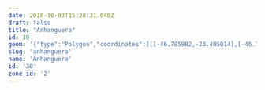 ```yaml
---
date: 2018-10-03T15:28:31.040Z
draft: false
title: "Anhanguera"
id: 30
geom: '{"type":"Polygon","coordinates":[[[-46.785982,-23.405014],[-46.786345,-23.404968],[-46.786876,-23.404694],[-46.78751,-23.4042],[-46.788031,-23.403676],[-46.788146,-23.403814],[-46.788079,-23.404367],[-46.788179,-23.404416],[-46.788627,-23.404158],[-46.78896,-23.403802],[-46.789445,-23.403701],[-46.78944,-23.403558],[-46.789235,-23.403391],[-46.788876,-23.403305],[-46.788378,-23.403376],[-46.788196,-23.403227],[-46.788181,-23.403084],[-46.788507,-23.402692],[-46.788649,-23.402658],[-46.789099,-23.402852],[-46.789299,-23.402856],[-46.7894,-23.402736],[-46.78938,-23.402468],[-46.789704,-23.402348],[-46.791037,-23.402574],[-46.791535,-23.402461],[-46.79203,-23.402461],[-46.792116,-23.402362],[-46.792107,-23.402129],[-46.791908,-23.401705],[-46.791682,-23.401672],[-46.79155,-23.401912],[-46.791274,-23.40204],[-46.791292,-23.401644],[-46.791433,-23.401407],[-46.791523,-23.401355],[-46.791704,-23.401386],[-46.791786,-23.401254],[-46.792187,-23.400939],[-46.792278,-23.40075],[-46.792297,-23.400455],[-46.79245,-23.400116],[-46.792566,-23.399912],[-46.792742,-23.399809],[-46.793245,-23.399826],[-46.793587,-23.399677],[-46.793848,-23.399668],[-46.793922,-23.3997],[-46.794133,-23.400079],[-46.794345,-23.400273],[-46.795496,-23.400349],[-46.795708,-23.400538],[-46.795884,-23.400944],[-46.795994,-23.400994],[-46.796445,-23.400967],[-46.796781,-23.401321],[-46.797232,-23.401525],[-46.797276,-23.401733],[-46.797068,-23.401852],[-46.796831,-23.401899],[-46.796726,-23.402002],[-46.796704,-23.4023],[-46.796473,-23.402592],[-46.796591,-23.402761],[-46.797099,-23.402883],[-46.797371,-23.402808],[-46.79757,-23.402532],[-46.797983,-23.402592],[-46.798047,-23.402526],[-46.797976,-23.402315],[-46.798071,-23.402153],[-46.798604,-23.402016],[-46.798843,-23.402135],[-46.799069,-23.402392],[-46.799249,-23.402861],[-46.799538,-23.402798],[-46.800003,-23.40214],[-46.800542,-23.401773],[-46.800637,-23.401626],[-46.80066,-23.401438],[-46.80037,-23.400946],[-46.800214,-23.400829],[-46.799936,-23.400769],[-46.799775,-23.400503],[-46.798708,-23.400196],[-46.798687,-23.400098],[-46.798923,-23.399946],[-46.798794,-23.399453],[-46.798804,-23.398979],[-46.79903,-23.398535],[-46.799382,-23.39814],[-46.799723,-23.397856],[-46.79995,-23.397755],[-46.80064,-23.397115],[-46.801426,-23.395709],[-46.801678,-23.395426],[-46.801834,-23.395376],[-46.802329,-23.395413],[-46.802502,-23.395282],[-46.802545,-23.395023],[-46.802647,-23.394855],[-46.802885,-23.394798],[-46.802997,-23.394926],[-46.802937,-23.395239],[-46.80298,-23.395373],[-46.803159,-23.395355],[-46.803604,-23.395091],[-46.803976,-23.395093],[-46.80424,-23.395316],[-46.804378,-23.395615],[-46.804344,-23.395713],[-46.804258,-23.395751],[-46.804037,-23.395727],[-46.803428,-23.395895],[-46.803267,-23.396],[-46.802969,-23.396325],[-46.802872,-23.396589],[-46.802983,-23.396669],[-46.803475,-23.39669],[-46.805014,-23.397074],[-46.805234,-23.397071],[-46.805863,-23.396903],[-46.806854,-23.397904],[-46.807168,-23.398013],[-46.807711,-23.397889],[-46.807775,-23.397964],[-46.80776,-23.39814],[-46.807167,-23.398362],[-46.807145,-23.398421],[-46.807164,-23.398539],[-46.807328,-23.398671],[-46.807891,-23.398793],[-46.80791,-23.3989],[-46.807842,-23.398992],[-46.807567,-23.399214],[-46.807633,-23.39938],[-46.807895,-23.399516],[-46.808794,-23.399629],[-46.809749,-23.399645],[-46.810121,-23.399753],[-46.810989,-23.399352],[-46.811689,-23.398888],[-46.812017,-23.398766],[-46.812237,-23.398758],[-46.812435,-23.398831],[-46.812951,-23.399729],[-46.813193,-23.399954],[-46.813975,-23.400155],[-46.814443,-23.400202],[-46.815224,-23.400122],[-46.815834,-23.399843],[-46.816607,-23.399651],[-46.817076,-23.399284],[-46.81725,-23.399313],[-46.817409,-23.399425],[-46.81753,-23.399752],[-46.817715,-23.399805],[-46.817881,-23.399704],[-46.818068,-23.39947],[-46.818261,-23.399409],[-46.818562,-23.399709],[-46.819274,-23.400192],[-46.819368,-23.400228],[-46.819821,-23.400143],[-46.820097,-23.400279],[-46.820391,-23.400535],[-46.820448,-23.400773],[-46.820043,-23.400994],[-46.819974,-23.401078],[-46.81998,-23.401245],[-46.820426,-23.401432],[-46.820574,-23.401442],[-46.821023,-23.401301],[-46.821188,-23.401379],[-46.82127,-23.401527],[-46.821194,-23.401645],[-46.820971,-23.401663],[-46.820822,-23.401795],[-46.820785,-23.402012],[-46.820896,-23.402048],[-46.821242,-23.401957],[-46.821946,-23.401618],[-46.822014,-23.401487],[-46.821873,-23.401158],[-46.821908,-23.401087],[-46.822987,-23.401068],[-46.823117,-23.401004],[-46.823559,-23.402191],[-46.82387,-23.402688],[-46.823816,-23.403214],[-46.824251,-23.403526],[-46.824796,-23.403739],[-46.824977,-23.403951],[-46.825116,-23.404333],[-46.825153,-23.404614],[-46.825072,-23.40507],[-46.824727,-23.40564],[-46.824442,-23.405891],[-46.824387,-23.406013],[-46.824367,-23.406674],[-46.824442,-23.407224],[-46.824556,-23.407404],[-46.825647,-23.408147],[-46.825876,-23.408578],[-46.826214,-23.408773],[-46.826245,-23.408907],[-46.82613,-23.409155],[-46.82541,-23.409715],[-46.825218,-23.410374],[-46.825008,-23.410595],[-46.824833,-23.410654],[-46.824715,-23.41098],[-46.824548,-23.411138],[-46.824236,-23.411276],[-46.823982,-23.411305],[-46.823354,-23.411755],[-46.823216,-23.411777],[-46.822933,-23.411655],[-46.822733,-23.411662],[-46.822382,-23.411932],[-46.822277,-23.412229],[-46.822281,-23.41284],[-46.822139,-23.413282],[-46.821801,-23.413971],[-46.821455,-23.414198],[-46.82091,-23.414693],[-46.820443,-23.415239],[-46.820398,-23.415719],[-46.820449,-23.415838],[-46.820433,-23.416285],[-46.819934,-23.417272],[-46.819665,-23.417989],[-46.819744,-23.418356],[-46.820114,-23.419064],[-46.820281,-23.41998],[-46.820362,-23.420063],[-46.820569,-23.420067],[-46.822174,-23.420491],[-46.822406,-23.420725],[-46.822497,-23.421201],[-46.822653,-23.421392],[-46.822557,-23.421618],[-46.822683,-23.421884],[-46.822842,-23.422024],[-46.823062,-23.422022],[-46.823151,-23.422312],[-46.823284,-23.422434],[-46.823332,-23.42299],[-46.823263,-23.4235],[-46.823162,-23.423624],[-46.823123,-23.42381],[-46.822916,-23.424066],[-46.822825,-23.424454],[-46.822456,-23.424972],[-46.822598,-23.425411],[-46.822548,-23.425715],[-46.822452,-23.425908],[-46.822006,-23.426334],[-46.821602,-23.426979],[-46.821198,-23.42733],[-46.820301,-23.428651],[-46.819898,-23.428816],[-46.819703,-23.428995],[-46.817974,-23.429758],[-46.817698,-23.429969],[-46.817406,-23.429879],[-46.816868,-23.430141],[-46.816395,-23.430685],[-46.815969,-23.431569],[-46.815756,-23.431856],[-46.815552,-23.432493],[-46.815508,-23.43298],[-46.815125,-23.433813],[-46.814709,-23.434288],[-46.814541,-23.434327],[-46.814376,-23.434218],[-46.814207,-23.434208],[-46.81408,-23.434403],[-46.813777,-23.434567],[-46.813585,-23.434786],[-46.813256,-23.434702],[-46.813093,-23.434729],[-46.812814,-23.435112],[-46.812734,-23.435536],[-46.812511,-23.435783],[-46.812388,-23.436249],[-46.812182,-23.436499],[-46.811995,-23.436448],[-46.811927,-23.436485],[-46.811882,-23.436759],[-46.811927,-23.436904],[-46.811724,-23.437055],[-46.811837,-23.437148],[-46.811712,-23.437356],[-46.811768,-23.437446],[-46.811743,-23.437791],[-46.811655,-23.437806],[-46.811617,-23.437968],[-46.811513,-23.438905],[-46.811545,-23.439361],[-46.811695,-23.439985],[-46.811695,-23.440524],[-46.81027,-23.441616],[-46.809853,-23.442136],[-46.809561,-23.442778],[-46.80948,-23.443448],[-46.809667,-23.443749],[-46.809762,-23.444687],[-46.809573,-23.445131],[-46.809023,-23.44588],[-46.808982,-23.446129],[-46.809359,-23.447632],[-46.809346,-23.448042],[-46.809206,-23.448488],[-46.808844,-23.449],[-46.809014,-23.449323],[-46.809031,-23.449805],[-46.809095,-23.449962],[-46.808823,-23.450854],[-46.808687,-23.451914],[-46.808466,-23.451965],[-46.808285,-23.452329],[-46.808336,-23.452498],[-46.80825,-23.452641],[-46.807752,-23.452998],[-46.807744,-23.453295],[-46.80787,-23.453447],[-46.807828,-23.453624],[-46.807339,-23.453844],[-46.806502,-23.454529],[-46.806429,-23.454638],[-46.806385,-23.454942],[-46.806021,-23.455438],[-46.806023,-23.455675],[-46.806165,-23.456136],[-46.806112,-23.456301],[-46.805923,-23.45647],[-46.805864,-23.456757],[-46.805907,-23.457029],[-46.805745,-23.45739],[-46.805748,-23.457712],[-46.805869,-23.458048],[-46.805871,-23.458392],[-46.805617,-23.45866],[-46.805668,-23.458748],[-46.805646,-23.458933],[-46.805858,-23.459042],[-46.805808,-23.459608],[-46.805504,-23.460227],[-46.805651,-23.460513],[-46.805667,-23.460738],[-46.805762,-23.460768],[-46.805771,-23.461305],[-46.805693,-23.461374],[-46.80576,-23.461603],[-46.80548,-23.462032],[-46.805394,-23.462558],[-46.805263,-23.462667],[-46.804735,-23.462873],[-46.80443,-23.463224],[-46.804174,-23.463712],[-46.803877,-23.4639],[-46.803314,-23.464572],[-46.802875,-23.464973],[-46.802662,-23.465438],[-46.802535,-23.466019],[-46.802174,-23.466161],[-46.801834,-23.466454],[-46.801109,-23.466916],[-46.800921,-23.46718],[-46.800751,-23.467224],[-46.800394,-23.468285],[-46.800452,-23.469112],[-46.801161,-23.470494],[-46.800205,-23.471058],[-46.799692,-23.471692],[-46.792568,-23.460239],[-46.786678,-23.466248],[-46.777961,-23.46641],[-46.779069,-23.469241],[-46.779091,-23.469892],[-46.778882,-23.470584],[-46.778482,-23.471155],[-46.778202,-23.471422],[-46.777876,-23.47162],[-46.77518,-23.472699],[-46.774856,-23.471829],[-46.774789,-23.471428],[-46.774891,-23.470445],[-46.775238,-23.469971],[-46.77536,-23.469598],[-46.775611,-23.469422],[-46.775783,-23.468771],[-46.775813,-23.467692],[-46.775721,-23.467144],[-46.775315,-23.465843],[-46.775481,-23.454452],[-46.771666,-23.453481],[-46.770762,-23.454018],[-46.770465,-23.45355],[-46.770178,-23.453269],[-46.77006,-23.452712],[-46.769565,-23.451414],[-46.769528,-23.451136],[-46.769854,-23.450339],[-46.769555,-23.44984],[-46.769503,-23.449329],[-46.769356,-23.44893],[-46.769168,-23.448708],[-46.768695,-23.448588],[-46.768317,-23.448334],[-46.767624,-23.448004],[-46.766987,-23.447331],[-46.76643,-23.447138],[-46.765979,-23.446777],[-46.765921,-23.446573],[-46.765973,-23.446225],[-46.766369,-23.445607],[-46.766415,-23.445354],[-46.766123,-23.444581],[-46.766034,-23.444465],[-46.765744,-23.444368],[-46.765635,-23.444011],[-46.765468,-23.443873],[-46.765342,-23.443585],[-46.765247,-23.443504],[-46.765124,-23.443496],[-46.764838,-23.4432],[-46.764905,-23.442836],[-46.764842,-23.442304],[-46.764917,-23.441983],[-46.764786,-23.441556],[-46.764812,-23.441236],[-46.765119,-23.440038],[-46.76503,-23.439352],[-46.764916,-23.439073],[-46.764917,-23.438788],[-46.764799,-23.438578],[-46.764893,-23.438044],[-46.764664,-23.437725],[-46.764394,-23.437585],[-46.764312,-23.437097],[-46.764708,-23.436508],[-46.764249,-23.435546],[-46.763753,-23.43526],[-46.763666,-23.435141],[-46.763597,-23.434808],[-46.763645,-23.434566],[-46.763365,-23.43404],[-46.763141,-23.434053],[-46.762978,-23.433748],[-46.762688,-23.433564],[-46.76234,-23.433626],[-46.762173,-23.433386],[-46.761974,-23.43329],[-46.761852,-23.433146],[-46.761737,-23.432726],[-46.761834,-23.432378],[-46.76163,-23.431814],[-46.761587,-23.431357],[-46.761335,-23.431059],[-46.761285,-23.430904],[-46.761328,-23.430662],[-46.761769,-23.430232],[-46.761536,-23.429589],[-46.761592,-23.429133],[-46.761901,-23.428926],[-46.762137,-23.428884],[-46.762168,-23.428816],[-46.762098,-23.428373],[-46.761581,-23.428237],[-46.761431,-23.428253],[-46.76134,-23.42816],[-46.761203,-23.427456],[-46.761256,-23.426999],[-46.761406,-23.426484],[-46.761605,-23.426441],[-46.762241,-23.425926],[-46.762621,-23.425132],[-46.762161,-23.424551],[-46.762324,-23.424409],[-46.762241,-23.424189],[-46.761796,-23.423811],[-46.761559,-23.423504],[-46.761828,-23.422666],[-46.762411,-23.421909],[-46.762762,-23.421584],[-46.762942,-23.421099],[-46.763083,-23.420995],[-46.763571,-23.420116],[-46.763809,-23.419964],[-46.763925,-23.419995],[-46.764237,-23.419663],[-46.764989,-23.419616],[-46.76514,-23.419404],[-46.765075,-23.419181],[-46.765135,-23.419045],[-46.765624,-23.418665],[-46.765905,-23.418638],[-46.766022,-23.419189],[-46.766339,-23.419249],[-46.766608,-23.419127],[-46.766918,-23.4191],[-46.767529,-23.419298],[-46.768072,-23.419337],[-46.770129,-23.419115],[-46.77086,-23.418869],[-46.771254,-23.418606],[-46.7717,-23.417954],[-46.771648,-23.417588],[-46.771836,-23.416937],[-46.772044,-23.41686],[-46.772358,-23.417014],[-46.772513,-23.416996],[-46.772692,-23.416479],[-46.772929,-23.416046],[-46.772854,-23.415834],[-46.772634,-23.415635],[-46.772347,-23.41497],[-46.77254,-23.414264],[-46.772689,-23.414154],[-46.773581,-23.41387],[-46.773766,-23.413004],[-46.773728,-23.412402],[-46.774612,-23.411678],[-46.774787,-23.411465],[-46.775309,-23.410018],[-46.775691,-23.409802],[-46.776434,-23.409592],[-46.77664,-23.409349],[-46.777611,-23.408567],[-46.777862,-23.40821],[-46.778053,-23.407734],[-46.778664,-23.406882],[-46.778798,-23.406765],[-46.779106,-23.406679],[-46.779068,-23.406413],[-46.779114,-23.406281],[-46.779951,-23.405816],[-46.780658,-23.405625],[-46.781156,-23.405582],[-46.781532,-23.405636],[-46.782282,-23.405615],[-46.782957,-23.405553],[-46.783445,-23.405398],[-46.784204,-23.405351],[-46.784735,-23.405145],[-46.785206,-23.405184],[-46.785699,-23.405142],[-46.785982,-23.405014]]]}'
slug: 'anhanguera'
name: 'Anhanguera'
id: '30'
zone_id: '2'
---
```

		